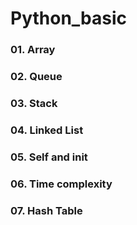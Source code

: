 # Python_basic

### 01. Array </br>
### 02. Queue </br>
### 03. Stack </br>
### 04. Linked List </br>
### 05. Self and init </br>
### 06. Time complexity </br>
### 07. Hash Table </br>

